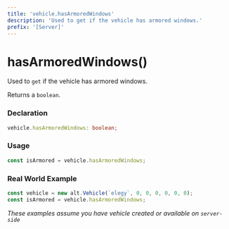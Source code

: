 ```yaml
---
title: 'vehicle.hasArmoredWindows'
description: 'Used to get if the vehicle has armored windows.'
prefix: '[Server]'
---
```


# hasArmoredWindows()

Used to `get` if the vehicle has armored windows.

Returns a `boolean`.

### Declaration

```typescript
vehicle.hasArmoredWindows: boolean;
```

### Usage

```js
const isArmored = vehicle.hasArmoredWindows;
```

### Real World Example

```js
const vehicle = new alt.Vehicle(`elegy`, 0, 0, 0, 0, 0, 0);
const isArmored = vehicle.hasArmoredWindows;
```

_These examples assume you have vehicle created or available on `server-side`_